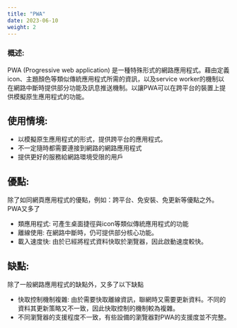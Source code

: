 ```yaml
---
title: "PWA"
date: 2023-06-10
weight: 2
---
```


### 概述:

PWA (Progressive web application) 是一種特殊形式的網路應用程式。藉由定義icon、主題顏色等類似傳統應用程式所需的資訊，以及service worker的機制以在網路中斷時提供部分功能及訊息推送機制。以讓PWA可以在跨平台的裝置上提供模擬原生應用程式的功能。

## 使用情境:

- 以模擬原生應用程式的形式，提供跨平台的應用程式。
- 不一定隨時都需要連接到網路的網路應用程式
- 提供更好的服務給網路環境受限的用戶

## 優點:

除了如同網頁應用程式的優點，例如：跨平台、免安裝、免更新等優點之外。PWA又多了

- 類應用程式: 可產生桌面捷徑與icon等類似傳統應用程式的功能
- 離線使用: 在網路中斷時，仍可提供部分核心功能。
- 載入速度快: 由於已經將程式資料快取於瀏覽器，因此啟動速度較快。

## 缺點:

除了一般網路應用程式的缺點外，又多了以下缺點

- 快取控制機制複雜: 由於需要快取離線資訊，聯網時又需要更新資料。不同的資料其更新策略又不一致，因此快取控制的機制較為複雜。
- 不同瀏覽器的支援程度不一致，有些設備的瀏覽器對PWA的支援度並不完整。